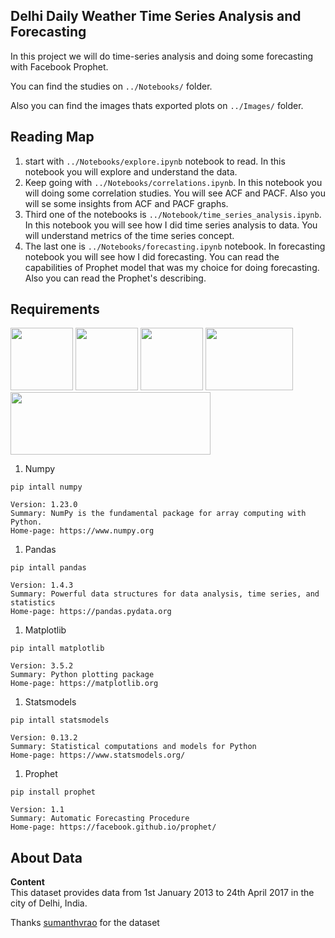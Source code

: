 ## Delhi Daily Weather Time Series Analysis and Forecasting  
In this project we will do time-series analysis and doing some forecasting with Facebook Prophet.  

You can find the studies on `../Notebooks/` folder.  

Also you can find the images thats exported plots on `../Images/` folder.
  
## Reading Map  
1. start with `../Notebooks/explore.ipynb` notebook to read. In this notebook you will explore and understand the data.  
1. Keep going with `../Notebooks/correlations.ipynb`. In this notebook you will doing some correlation studies. You will see ACF and PACF. Also you will se some insights from ACF and PACF graphs.  
1. Third one of the notebooks is `../Notebook/time_series_analysis.ipynb`. In this notebook you will see how I did time series analysis to data. You will understand metrics of the time series concept.  
1. The last one is `../Notebooks/forecasting.ipynb` notebook. In forecasting notebook you will see how I did forecasting. You can read the capabilities of Prophet model that was my choice for doing forecasting. Also you can read the Prophet's describing.  

## Requirements  

<img src='https://encrypted-tbn0.gstatic.com/images?q=tbn:ANd9GcTvEfXHLIJLACY1DI30rAzDlbekLkgFXYm1DA&usqp=CAU' width='100' height='100'> <img src='https://encrypted-tbn0.gstatic.com/images?q=tbn:ANd9GcT01Ctpf3nRjz7b9l-om2h2llNA0jL4d_MVtXXXHVF5mWIn5nyMXLgzYscFGZdbhf_LN8M&usqp=CAU' width='100' height='100'> <img src='https://caiodonalisio.com/static/blog/posts/cadernos/matplotlib/cover.png' width='100' height='100'> <img src='https://i0.wp.com/cmdlinetips.com/wp-content/uploads/2021/01/statsmodels_Python.png?fit=264%2C191&ssl=1' width='140' height='100'> <img src='https://miro.medium.com/max/964/0*tVCene42rgUTNv9Q.png' width='320' height='100'> 
1. Numpy  
```git bash
pip intall numpy

Version: 1.23.0
Summary: NumPy is the fundamental package for array computing with Python.
Home-page: https://www.numpy.org
```
1. Pandas  
```git bash
pip intall pandas

Version: 1.4.3
Summary: Powerful data structures for data analysis, time series, and statistics
Home-page: https://pandas.pydata.org
```
1. Matplotlib  
```git bash
pip intall matplotlib

Version: 3.5.2
Summary: Python plotting package
Home-page: https://matplotlib.org
```
1. Statsmodels  
```git bash
pip intall statsmodels

Version: 0.13.2
Summary: Statistical computations and models for Python
Home-page: https://www.statsmodels.org/
```
1. Prophet  
```git bash
pip install prophet

Version: 1.1
Summary: Automatic Forecasting Procedure
Home-page: https://facebook.github.io/prophet/
```

## About Data  
**Content**  
This dataset provides data from 1st January 2013 to 24th April 2017 in the city of Delhi, India.

Thanks [sumanthvrao](https://www.kaggle.com/sumanthvrao) for the dataset
